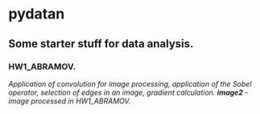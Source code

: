# pydatan
## Some starter stuff for data analysis.

### HW1_ABRAMOV.
*Application of convolution for image processing, application of the Sobel operator, selection of edges in an image, gradient calculation.*
***image2*** - *image processed in HW1_ABRAMOV.*


